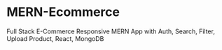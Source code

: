 # MERN-Ecommerce
Full Stack E-Commerce Responsive MERN App with Auth, Search, Filter, Upload Product, React, MongoDB


